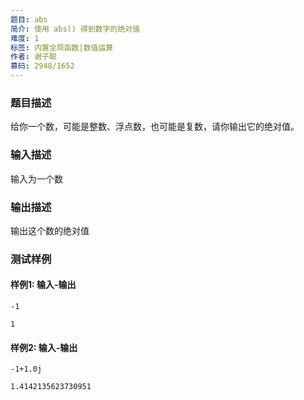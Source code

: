 ```yaml
---
题目: abs
简介: 使用 abs() 得到数字的绝对值
难度: 1
标签: 内置全局函数|数值运算
作者: 谢子聪
慕码: 2948/1652
---
```


### 题目描述

给你一个数，可能是整数、浮点数，也可能是复数，请你输出它的绝对值。

### 输入描述

输入为一个数

### 输出描述

输出这个数的绝对值

### 测试样例

#### 样例1: 输入-输出

```
-1
```

```
1
```

#### 样例2: 输入-输出

```
-1+1.0j
```

```
1.4142135623730951
```

